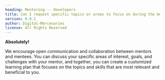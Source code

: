 ```yaml
---
heading: Mentoring -- Developers
title: Can I request specific topics or areas to focus on during the mentoring program
version: 0.0.1
author: Digital-Mercenaries
license: All Rights Reserved
---
```



**Absolutely!**

We encourage open communication and collaboration between mentors and mentees.
You can discuss your specific areas of interest, goals, and challenges with
your mentor, and together, you can create a customized learning plan that
focuses on the topics and skills that are most relevant and beneficial to you.

